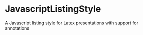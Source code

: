 # JavascriptListingStyle
A Javascript listing style for Latex presentations with support for annotations
